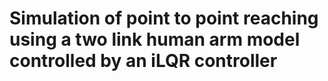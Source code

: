 # Simulation of point to point reaching using a two link human arm model controlled by an iLQR controller
